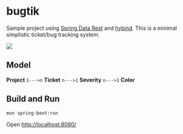 # bugtik

Sample project using [Spring Data Rest](http://projects.spring.io/spring-data-rest/) and [hybind](https://github.com/lbovet/hybind).
This is a minimal simplistic ticket/bug tracking system.

![](https://cloud.githubusercontent.com/assets/692124/16445379/b0ffb7a8-3de2-11e6-961b-747e2b007070.png)

## Model

**Project** `1--->n` **Ticket** `n--->1` **Severity** `n--->1` **Color**

## Build and Run

`mvn spring-boot:run`

Open [http://localhost:8080/](http://localhost:8080/)
